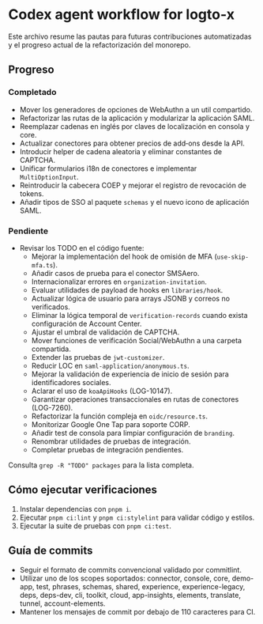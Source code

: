 # Codex agent workflow for logto-x

Este archivo resume las pautas para futuras contribuciones automatizadas y el progreso actual de la refactorización del monorepo.

## Progreso

### Completado
- Mover los generadores de opciones de WebAuthn a un util compartido.
- Refactorizar las rutas de la aplicación y modularizar la aplicación SAML.
- Reemplazar cadenas en inglés por claves de localización en consola y core.
- Actualizar conectores para obtener precios de add‑ons desde la API.
- Introducir helper de cadena aleatoria y eliminar constantes de CAPTCHA.
- Unificar formularios i18n de conectores e implementar `MultiOptionInput`.
- Reintroducir la cabecera COEP y mejorar el registro de revocación de tokens.
- Añadir tipos de SSO al paquete `schemas` y el nuevo icono de aplicación SAML.

### Pendiente
- Revisar los TODO en el código fuente:
  - Mejorar la implementación del hook de omisión de MFA (`use-skip-mfa.ts`).
  - Añadir casos de prueba para el conector SMSAero.
  - Internacionalizar errores en `organization-invitation`.
  - Evaluar utilidades de payload de hooks en `libraries/hook`.
  - Actualizar lógica de usuario para arrays JSONB y correos no verificados.
  - Eliminar la lógica temporal de `verification-records` cuando exista configuración de Account Center.
  - Ajustar el umbral de validación de CAPTCHA.
  - Mover funciones de verificación Social/WebAuthn a una carpeta compartida.
  - Extender las pruebas de `jwt-customizer`.
  - Reducir LOC en `saml-application/anonymous.ts`.
  - Mejorar la validación de experiencia de inicio de sesión para identificadores sociales.
  - Aclarar el uso de `koaApiHooks` (LOG-10147).
  - Garantizar operaciones transaccionales en rutas de conectores (LOG-7260).
  - Refactorizar la función compleja en `oidc/resource.ts`.
  - Monitorizar Google One Tap para soporte CORP.
  - Añadir test de consola para limpiar configuración de `branding`.
  - Renombrar utilidades de pruebas de integración.
  - Completar pruebas de integración pendientes.

Consulta `grep -R "TODO" packages` para la lista completa.

## Cómo ejecutar verificaciones
1. Instalar dependencias con `pnpm i`.
2. Ejecutar `pnpm ci:lint` y `pnpm ci:stylelint` para validar código y estilos.
3. Ejecutar la suite de pruebas con `pnpm ci:test`.

## Guía de commits
- Seguir el formato de commits convencional validado por commitlint.
- Utilizar uno de los scopes soportados: connector, console, core, demo-app, test, phrases, schemas, shared, experience, experience-legacy, deps, deps-dev, cli, toolkit, cloud, app-insights, elements, translate, tunnel, account-elements.
- Mantener los mensajes de commit por debajo de 110 caracteres para CI.
